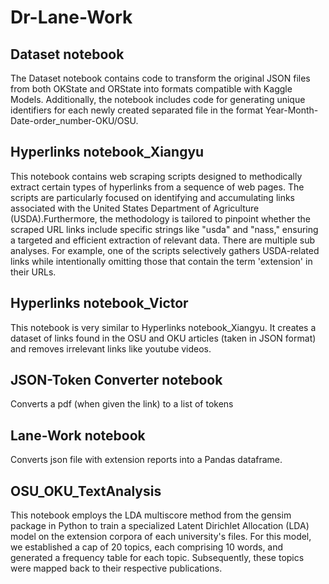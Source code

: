 # Dr-Lane-Work

## Dataset notebook
The Dataset notebook contains code to transform the original JSON files from both OKState and ORState into formats compatible with Kaggle Models. Additionally, the notebook includes code for generating unique identifiers for each newly created separated file in the format Year-Month-Date-order_number-OKU/OSU.

## Hyperlinks notebook_Xiangyu
This notebook contains web scraping scripts designed to methodically extract certain types of hyperlinks from a sequence of web pages. The scripts are particularly focused on identifying and accumulating links associated with the United States Department of Agriculture (USDA).Furthermore, the methodology is tailored to pinpoint whether the scraped URL links include specific strings like "usda" and "nass," ensuring a targeted and efficient extraction of relevant data.
There are multiple sub analyses. For example, one of the scripts selectively gathers USDA-related links while intentionally omitting those that contain the term 'extension' in their URLs. 

## Hyperlinks notebook_Victor
This notebook is very similar to Hyperlinks notebook_Xiangyu. It creates a dataset of links found in the OSU and OKU articles (taken in JSON format) and removes irrelevant links like youtube videos.

## JSON-Token Converter notebook
Converts a pdf (when given the link) to a list of tokens

## Lane-Work notebook
Converts json file with extension reports into a Pandas dataframe.

## OSU_OKU_TextAnalysis
This notebook employs the LDA multiscore method from the gensim package in Python to train a specialized Latent Dirichlet Allocation (LDA) model on the extension corpora of each university's files. For this model, we established a cap of 20 topics, each comprising 10 words, and generated a frequency table for each topic. Subsequently, these topics were mapped back to their respective publications.
